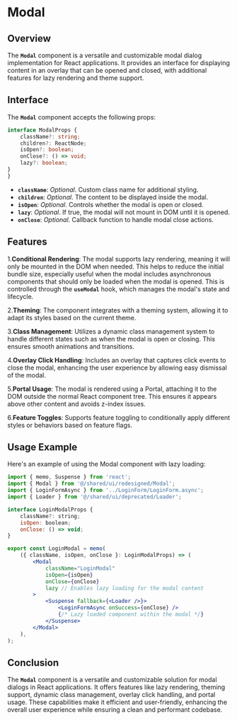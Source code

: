 # Modal

## Overview
The **`Modal`** component is a versatile and customizable modal dialog implementation for React applications. It provides an interface for displaying content in an overlay that can be opened and closed, with additional features for lazy rendering and theme support.


## Interface
The **`Modal`** component accepts the following props:

```typescript
interface ModalProps {
    className?: string;
    children?: ReactNode;
    isOpen?: boolean;
    onClose?: () => void;
    lazy?: boolean;
}
}
```
- **`className`**: _Optional_. Custom class name for additional styling.
- **`children`**: _Optional_. The content to be displayed inside the modal.
- **`isOpen`**: _Optional_. Controls whether the modal is open or closed.
- **`lazy`**: _Optional_. If true, the modal will not mount in DOM until it is opened.
- **`onClose`**: _Optional_. Callback function to handle modal close actions.


## Features
1.**Conditional Rendering**: The modal supports lazy rendering, meaning it will only be mounted in the DOM when needed. This helps to reduce the initial bundle size, especially useful when the modal includes asynchronous components that should only be loaded when the modal is opened.
This is controlled through the **`useModal`** hook, which manages the modal's state and lifecycle.


2.**Theming**: The component integrates with a theming system, allowing it to adapt its styles based on the current theme.

3.**Class Management**: Utilizes a dynamic class management system to handle different states such as when the modal is open or closing. This ensures smooth animations and transitions.

4.**Overlay Click Handling**: Includes an overlay that captures click events to close the modal, enhancing the user experience by allowing easy dismissal of the modal.

5.**Portal Usage**: The modal is rendered using a Portal, attaching it to the DOM outside the normal React component tree. This ensures it appears above other content and avoids z-index issues.

6.**Feature Toggles**: Supports feature toggling to conditionally apply different styles or behaviors based on feature flags.


## Usage Example
Here's an example of using the Modal component with lazy loading:
```jsx
import { memo, Suspense } from 'react';
import { Modal } from '@/shared/ui/redesigned/Modal';
import { LoginFormAsync } from '../LoginForm/LoginForm.async';
import { Loader } from '@/shared/ui/deprecated/Loader';

interface LoginModalProps {
    className?: string;
    isOpen: boolean;
    onClose: () => void;
}

export const LoginModal = memo(
    ({ className, isOpen, onClose }: LoginModalProps) => (
        <Modal
            className="LoginModal"
            isOpen={isOpen}
            onClose={onClose}
            lazy // Enables lazy loading for the modal content
        >
            <Suspense fallback={<Loader />}>
                <LoginFormAsync onSuccess={onClose} />
                {/* Lazy loaded component within the modal */}
            </Suspense>
        </Modal>
    ),
);
```
## Conclusion
The **`Modal`** component is a versatile and customizable solution for modal dialogs in React applications. It offers features like lazy rendering, theming support, dynamic class management, overlay click handling, and portal usage. These capabilities make it efficient and user-friendly, enhancing the overall user experience while ensuring a clean and performant codebase.
